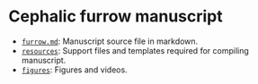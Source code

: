 # Cephalic furrow manuscript

- [`furrow.md`](furrow.md): Manuscript source file in markdown.
- [`resources`](resources): Support files and templates required for compiling manuscript.
- [`figures`](figures): Figures and videos.
